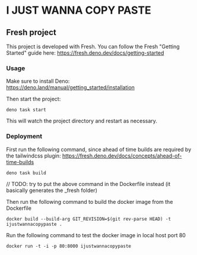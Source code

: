 # I JUST WANNA COPY PASTE

## Fresh project

This project is developed with Fresh. You can follow the Fresh "Getting Started"
guide here: https://fresh.deno.dev/docs/getting-started

### Usage

Make sure to install Deno: https://deno.land/manual/getting_started/installation

Then start the project:

```
deno task start
```

This will watch the project directory and restart as necessary.

### Deployment

First run the following command, since ahead of time builds are required by the
tailwindcss plugin: https://fresh.deno.dev/docs/concepts/ahead-of-time-builds

```
deno task build
```

// TODO: try to put the above command in the Dockerfile instead (it basically
generates the _fresh folder)

Then run the following command to build the docker image from the Dockerfile

```
docker build --build-arg GIT_REVISION=$(git rev-parse HEAD) -t ijustwannacopypaste .
```

Run the following command to test the docker image in local host port 80

```
docker run -t -i -p 80:8000 ijustwannacopypaste
```
